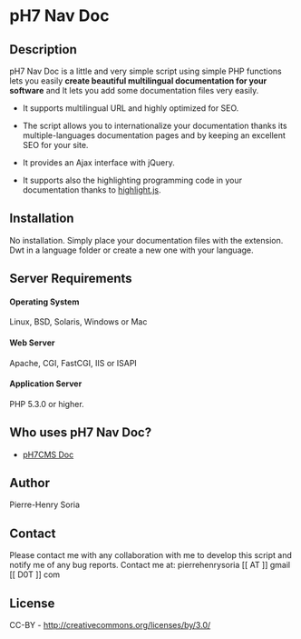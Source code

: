 # pH7 Nav Doc

## Description

pH7 Nav Doc is a little and very simple script using simple PHP functions lets you easily **create beautiful multilingual documentation for your software** and It lets you add some documentation files very easily. 

- It supports multilingual URL and highly optimized for SEO.

- The script allows you to internationalize your documentation thanks its multiple-languages documentation pages and by keeping an excellent SEO for your site. 

- It provides an Ajax interface with jQuery.

- It supports also the highlighting programming code in your documentation thanks to [highlight.js](https://highlightjs.org).


## Installation

No installation.
Simply place your documentation files with the extension. Dwt in a language folder or create a new one with your language.


## Server Requirements

#### Operating System

Linux, BSD, Solaris, Windows or Mac

#### Web Server

Apache, CGI, FastCGI, IIS or ISAPI

#### Application Server

PHP 5.3.0 or higher.


## Who uses pH7 Nav Doc?

- [pH7CMS Doc](http://ph7cms.com/doc/)


## Author

Pierre-Henry Soria


## Contact

Please contact me with any collaboration with me to develop this script and notify me of any bug reports.
Contact me at: pierrehenrysoria [[ AT ]] gmail [[ D0T ]] com


## License

CC-BY - http://creativecommons.org/licenses/by/3.0/
